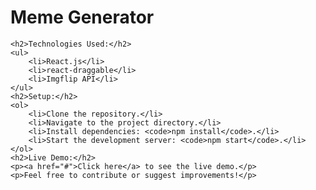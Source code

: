 
<body>
    <h1>Meme Generator</h1>

    <h2>Technologies Used:</h2>
    <ul>
        <li>React.js</li>
        <li>react-draggable</li>
        <li>Imgflip API</li>
    </ul>
    <h2>Setup:</h2>
    <ol>
        <li>Clone the repository.</li>
        <li>Navigate to the project directory.</li>
        <li>Install dependencies: <code>npm install</code>.</li>
        <li>Start the development server: <code>npm start</code>.</li>
    </ol>
    <h2>Live Demo:</h2>
    <p><a href="#">Click here</a> to see the live demo.</p>
    <p>Feel free to contribute or suggest improvements!</p>

